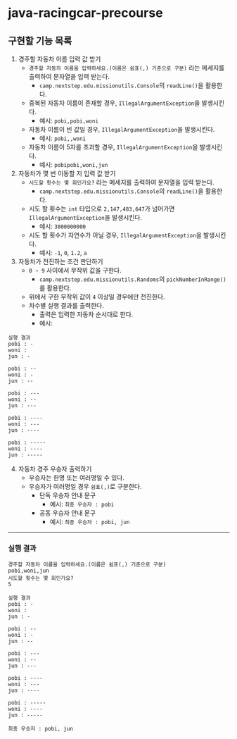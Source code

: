 # java-racingcar-precourse

## 구현할 기능 목록

1. 경주할 자동차 이름 입력 값 받기
    - `경주할 자동차 이름을 입력하세요.(이름은 쉼표(,) 기준으로 구분)` 라는 메세지를 출력하여 문자열을 입력 받는다.
        - `camp.nextstep.edu.missionutils.Console`의 `readLine()`을 활용한다.
    - 중복된 자동차 이름이 존재할 경우, `IllegalArgumentException`을 발생시킨다.
        - 예시: `pobi,pobi,woni`
    - 자동차 이름이 빈 값일 경우, `IllegalArgumentException`을 발생시킨다.
        - 예시: `pobi,,woni`
    - 자동차 이름이 5자를 초과할 경우, `IllegalArgumentException`을 발생시킨다.
        - 예시: `pobipobi,woni,jun`
2. 자동차가 몇 번 이동할 지 입력 값 받기
    - `시도할 횟수는 몇 회인가요?` 라는 메세지를 출력하여 문자열을 입력 받는다.
        - `camp.nextstep.edu.missionutils.Console`의 `readLine()`을 활용한다.
    - 시도 할 횟수는 `int` 타입으로 `2,147,483,647`가 넘어가면 `IllegalArgumentException`을 발생시킨다.
        - 예시: `3000000000`
    - 시도 할 횟수가 자연수가 아닐 경우, `IllegalArgumentException`을 발생시킨다.
        - 예시: `-1`, `0`, `1.2`, `a`
3. 자동차가 전진하는 조건 판단하기
    - `0 ~ 9` 사이에서 무작위 값을 구한다.
        - `camp.nextstep.edu.missionutils.Randoms`의 `pickNumberInRange()`를 활용한다.
    - 위에서 구한 무작위 값이 `4` 이상일 경우에만 전진한다.
    - 차수별 실행 결과를 출력한다.
        - 출력은 입력한 자동차 순서대로 한다.
        - 예시:

```
실행 결과
pobi : -
woni :
jun : -

pobi : --
woni : -
jun : --

pobi : ---
woni : --
jun : ---

pobi : ----
woni : ---
jun : ----

pobi : -----
woni : ----
jun : -----
```

4. 자동차 경주 우승자 출력하기
    - 우승자는 한명 또는 여러명일 수 있다.
    - 우승자가 여러명일 경우 `쉼표(,)`로 구분한다.
        - 단독 우승자 안내 문구
            - 예시: `최종 우승자 : pobi`
        - 공동 우승자 안내 문구
            - 예시: `최종 우승자 : pobi, jun`

---

### 실행 결과

```
경주할 자동차 이름을 입력하세요.(이름은 쉼표(,) 기준으로 구분)
pobi,woni,jun
시도할 횟수는 몇 회인가요?
5

실행 결과
pobi : -
woni :
jun : -

pobi : --
woni : -
jun : --

pobi : ---
woni : --
jun : ---

pobi : ----
woni : ---
jun : ----

pobi : -----
woni : ----
jun : -----

최종 우승자 : pobi, jun
```
